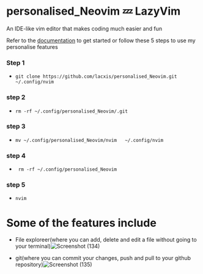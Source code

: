 # personalised_Neovim 💤 LazyVim
An IDE-like vim editor that makes coding much easier and fun

Refer to the [documentation](https://lazyvim.github.io/installation) to get started or follow these 5 steps to use my personalise features

### Step 1
- ```git clone https://github.com/lacxis/personalised_Neovim.git  ~/.config/nvim```

### step 2
- ```rm -rf ~/.config/personalised_Neovim/.git```

### step 3
- ```mv ~/.config/personalised_Neovim/nvim   ~/.config/nvim ```

### step 4
- ``` rm -rf ~/.config/personalised_Neovim```

### step 5
- ```nvim```

# Some of the features include

- File exploreer(where you can add, delete and edit a file without going to your terminal)![Screenshot (134)](https://user-images.githubusercontent.com/111117555/227892700-2e60bbbe-a8f7-4035-9706-cd72ac577050.png)

- git(where you can commit your changes, push and pull to your github repository)![Screenshot (135)](https://user-images.githubusercontent.com/111117555/227893162-0101e982-ad54-4808-8559-38f655df1aad.png)


